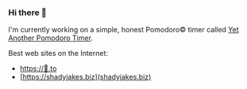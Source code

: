 ### Hi there 👋

I'm currently working on a simple, honest Pomodoro© timer called [Yet Another Pomodoro Timer](https://yapt.motevets.com).

Best web sites on the Internet:
* [https://🦆.to](🦆.to)
* [https://shadyjakes.biz](shadyjakes.biz)


<!--
**motevets/motevets** is a ✨ _special_ ✨ repository because its `README.md` (this file) appears on your GitHub profile.

Here are some ideas to get you started:

- 🔭 I’m currently working on ...
- 🌱 I’m currently learning ...
- 👯 I’m looking to collaborate on ...
- 🤔 I’m looking for help with ...
- 💬 Ask me about ...
- 📫 How to reach me: ...
- 😄 Pronouns: ...
- ⚡ Fun fact: ...
-->
